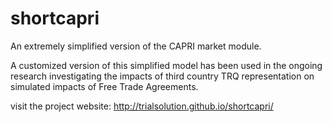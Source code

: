 shortcapri
==========

An extremely simplified version of the CAPRI market module.

A customized version of this simplified model has been used in the ongoing research investigating the impacts of third country TRQ representation on simulated impacts of Free Trade Agreements.

visit the project website: http://trialsolution.github.io/shortcapri/

